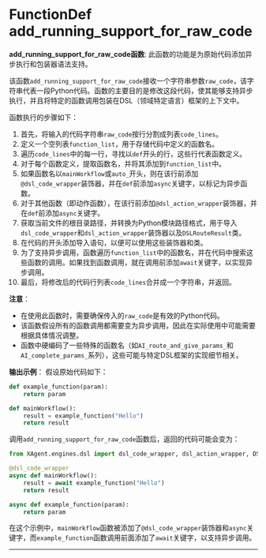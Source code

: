 # FunctionDef add_running_support_for_raw_code
**add_running_support_for_raw_code函数**: 此函数的功能是为原始代码添加异步执行和包装器语法支持。

该函数`add_running_support_for_raw_code`接收一个字符串参数`raw_code`，该字符串代表一段Python代码。函数的主要目的是修改这段代码，使其能够支持异步执行，并且将特定的函数调用包装在DSL（领域特定语言）框架的上下文中。

函数执行的步骤如下：

1. 首先，将输入的代码字符串`raw_code`按行分割成列表`code_lines`。
2. 定义一个空列表`function_list`，用于存储代码中定义的函数名。
3. 遍历`code_lines`中的每一行，寻找以`def`开头的行，这些行代表函数定义。
4. 对于每个函数定义，提取函数名，并将其添加到`function_list`中。
5. 如果函数名以`mainWorkflow`或`auto_`开头，则在该行前添加`@dsl_code_wrapper`装饰器，并在`def`前添加`async`关键字，以标记为异步函数。
6. 对于其他函数（即动作函数），在该行前添加`@dsl_action_wrapper`装饰器，并在`def`前添加`async`关键字。
7. 获取当前文件的根目录路径，并转换为Python模块路径格式，用于导入`dsl_code_wrapper`和`dsl_action_wrapper`装饰器以及`DSLRouteResult`类。
8. 在代码的开头添加导入语句，以便可以使用这些装饰器和类。
9. 为了支持异步调用，函数遍历`function_list`中的函数名，并在代码中搜索这些函数的调用。如果找到函数调用，就在调用前添加`await`关键字，以实现异步调用。
10. 最后，将修改后的代码行列表`code_lines`合并成一个字符串，并返回。

**注意**：
- 在使用此函数时，需要确保传入的`raw_code`是有效的Python代码。
- 该函数假设所有的函数调用都需要变为异步调用，因此在实际使用中可能需要根据具体情况调整。
- 函数中硬编码了一些特殊的函数名（如`AI_route_and_give_params_`和`AI_complete_params_`系列），这些可能与特定DSL框架的实现细节相关。

**输出示例**：
假设原始代码如下：
```python
def example_function(param):
    return param

def mainWorkflow():
    result = example_function("Hello")
    return result
```
调用`add_running_support_for_raw_code`函数后，返回的代码可能会变为：
```python
from XAgent.engines.dsl import dsl_code_wrapper, dsl_action_wrapper, DSLRouteResult

@dsl_code_wrapper
async def mainWorkflow():
    result = await example_function("Hello")
    return result

async def example_function(param):
    return param
```
在这个示例中，`mainWorkflow`函数被添加了`@dsl_code_wrapper`装饰器和`async`关键字，而`example_function`函数调用前面添加了`await`关键字，以支持异步调用。
***
